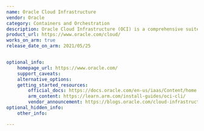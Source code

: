 ```yaml
---
name: Oracle Cloud Infrastructure
vendor: Oracle 
category: Containers and Orchestration
description: Oracle Cloud Infrastructure (OCI) is a comprehensive suite of cloud services provided by Oracle Corporation. It is designed to support traditional and cloud-native applications, providing businesses with the flexibility and performance needed to meet their evolving IT requirements.
product_url: https://www.oracle.com/cloud/
works_on_arm: true
release_date_on_arm: 2021/05/25


optional_info:
    homepage_url: https://www.oracle.com/
    support_caveats:
    alternative_options:
    getting_started_resources:
        official_docs: https://docs.oracle.com/en-us/iaas/Content/home.htm
        arm_content: https://learn.arm.com/install-guides/oci-cli/
        vendor_announcement: https://blogs.oracle.com/cloud-infrastructure/post/arm-based-cloud-computing-is-the-next-big-thing-introducing-arm-on-oracle-cloud-infrastructure
optional_hidden_info:
    other_info: 

---
```

